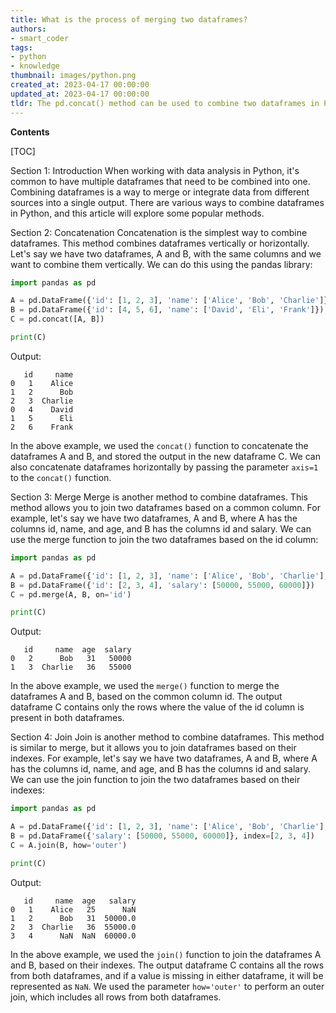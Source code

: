```yaml
---
title: What is the process of merging two dataframes?
authors:
- smart_coder
tags:
- python
- knowledge
thumbnail: images/python.png
created_at: 2023-04-17 00:00:00
updated_at: 2023-04-17 00:00:00
tldr: The pd.concat() method can be used to combine two dataframes in Python.
---
```


**Contents**

[TOC]

Section 1: Introduction
When working with data analysis in Python, it's common to have multiple dataframes that need to be combined into one. Combining dataframes is a way to merge or integrate data from different sources into a single output. There are various ways to combine dataframes in Python, and this article will explore some popular methods.

Section 2: Concatenation
Concatenation is the simplest way to combine dataframes. This method combines dataframes vertically or horizontally. Let's say we have two dataframes, A and B, with the same columns and we want to combine them vertically. We can do this using the pandas library:

```python
import pandas as pd

A = pd.DataFrame({'id': [1, 2, 3], 'name': ['Alice', 'Bob', 'Charlie']})
B = pd.DataFrame({'id': [4, 5, 6], 'name': ['David', 'Eli', 'Frank']})
C = pd.concat([A, B])

print(C)
```
Output:
```
   id     name
0   1    Alice
1   2      Bob
2   3  Charlie
0   4    David
1   5      Eli
2   6    Frank
```
In the above example, we used the `concat()` function to concatenate the dataframes A and B, and stored the output in the new dataframe C. We can also concatenate dataframes horizontally by passing the parameter `axis=1` to the `concat()` function.

Section 3: Merge 
Merge is another method to combine dataframes. This method allows you to join two dataframes based on a common column. For example, let's say we have two dataframes, A and B, where A has the columns id, name, and age, and B has the columns id and salary. We can use the merge function to join the two dataframes based on the id column:

```python
import pandas as pd

A = pd.DataFrame({'id': [1, 2, 3], 'name': ['Alice', 'Bob', 'Charlie'], 'age': [25, 31, 36]})
B = pd.DataFrame({'id': [2, 3, 4], 'salary': [50000, 55000, 60000]})
C = pd.merge(A, B, on='id')

print(C)
```
Output:
```
   id     name  age  salary
0   2      Bob   31   50000
1   3  Charlie   36   55000
```
In the above example, we used the `merge()` function to merge the dataframes A and B, based on the common column id. The output dataframe C contains only the rows where the value of the id column is present in both dataframes.

Section 4: Join 
Join is another method to combine dataframes. This method is similar to merge, but it allows you to join dataframes based on their indexes. For example, let's say we have two dataframes, A and B, where A has the columns id, name, and age, and B has the columns id and salary. We can use the join function to join the two dataframes based on their indexes:

```python
import pandas as pd

A = pd.DataFrame({'id': [1, 2, 3], 'name': ['Alice', 'Bob', 'Charlie'], 'age': [25, 31, 36]})
B = pd.DataFrame({'salary': [50000, 55000, 60000]}, index=[2, 3, 4])
C = A.join(B, how='outer')

print(C)
```
Output:
```
   id     name  age   salary
0   1    Alice   25      NaN
1   2      Bob   31  50000.0
2   3  Charlie   36  55000.0
3   4      NaN  NaN  60000.0
```
In the above example, we used the `join()` function to join the dataframes A and B, based on their indexes. The output dataframe C contains all the rows from both dataframes, and if a value is missing in either dataframe, it will be represented as `NaN`. We used the parameter `how='outer'` to perform an outer join, which includes all rows from both dataframes.
